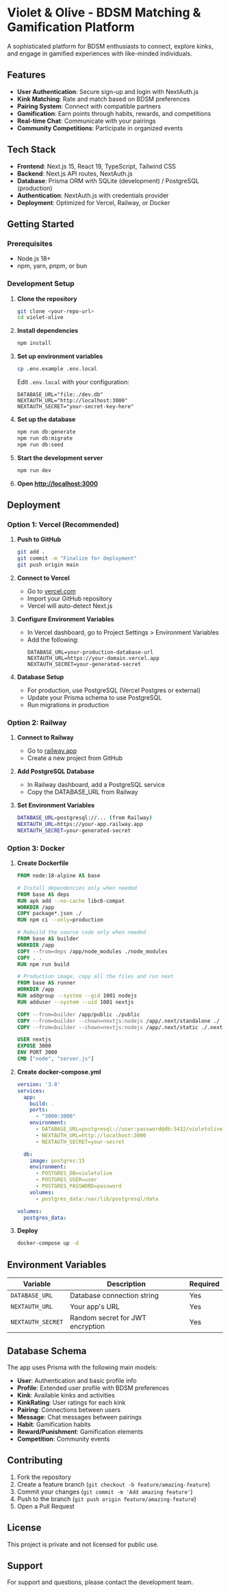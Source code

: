 # Violet & Olive - BDSM Matching & Gamification Platform

A sophisticated platform for BDSM enthusiasts to connect, explore kinks, and engage in gamified experiences with like-minded individuals.

## Features

- **User Authentication**: Secure sign-up and login with NextAuth.js
- **Kink Matching**: Rate and match based on BDSM preferences
- **Pairing System**: Connect with compatible partners
- **Gamification**: Earn points through habits, rewards, and competitions
- **Real-time Chat**: Communicate with your pairings
- **Community Competitions**: Participate in organized events

## Tech Stack

- **Frontend**: Next.js 15, React 19, TypeScript, Tailwind CSS
- **Backend**: Next.js API routes, NextAuth.js
- **Database**: Prisma ORM with SQLite (development) / PostgreSQL (production)
- **Authentication**: NextAuth.js with credentials provider
- **Deployment**: Optimized for Vercel, Railway, or Docker

## Getting Started

### Prerequisites

- Node.js 18+
- npm, yarn, pnpm, or bun

### Development Setup

1. **Clone the repository**
   ```bash
   git clone <your-repo-url>
   cd violet-olive
   ```

2. **Install dependencies**
   ```bash
   npm install
   ```

3. **Set up environment variables**
   ```bash
   cp .env.example .env.local
   ```

   Edit `.env.local` with your configuration:
   ```env
   DATABASE_URL="file:./dev.db"
   NEXTAUTH_URL="http://localhost:3000"
   NEXTAUTH_SECRET="your-secret-key-here"
   ```

4. **Set up the database**
   ```bash
   npm run db:generate
   npm run db:migrate
   npm run db:seed
   ```

5. **Start the development server**
   ```bash
   npm run dev
   ```

6. **Open [http://localhost:3000](http://localhost:3000)**

## Deployment

### Option 1: Vercel (Recommended)

1. **Push to GitHub**
   ```bash
   git add .
   git commit -m "Finalize for deployment"
   git push origin main
   ```

2. **Connect to Vercel**
   - Go to [vercel.com](https://vercel.com)
   - Import your GitHub repository
   - Vercel will auto-detect Next.js

3. **Configure Environment Variables**
   - In Vercel dashboard, go to Project Settings > Environment Variables
   - Add the following:
     ```
     DATABASE_URL=your-production-database-url
     NEXTAUTH_URL=https://your-domain.vercel.app
     NEXTAUTH_SECRET=your-generated-secret
     ```

4. **Database Setup**
   - For production, use PostgreSQL (Vercel Postgres or external)
   - Update your Prisma schema to use PostgreSQL
   - Run migrations in production

### Option 2: Railway

1. **Connect to Railway**
   - Go to [railway.app](https://railway.app)
   - Create a new project from GitHub

2. **Add PostgreSQL Database**
   - In Railway dashboard, add a PostgreSQL service
   - Copy the DATABASE_URL from Railway

3. **Set Environment Variables**
   ```bash
   DATABASE_URL=postgresql://... (from Railway)
   NEXTAUTH_URL=https://your-app.railway.app
   NEXTAUTH_SECRET=your-generated-secret
   ```

### Option 3: Docker

1. **Create Dockerfile**
   ```dockerfile
   FROM node:18-alpine AS base

   # Install dependencies only when needed
   FROM base AS deps
   RUN apk add --no-cache libc6-compat
   WORKDIR /app
   COPY package*.json ./
   RUN npm ci --only=production

   # Rebuild the source code only when needed
   FROM base AS builder
   WORKDIR /app
   COPY --from=deps /app/node_modules ./node_modules
   COPY . .
   RUN npm run build

   # Production image, copy all the files and run next
   FROM base AS runner
   WORKDIR /app
   RUN addgroup --system --gid 1001 nodejs
   RUN adduser --system --uid 1001 nextjs

   COPY --from=builder /app/public ./public
   COPY --from=builder --chown=nextjs:nodejs /app/.next/standalone ./
   COPY --from=builder --chown=nextjs:nodejs /app/.next/static ./.next/static

   USER nextjs
   EXPOSE 3000
   ENV PORT 3000
   CMD ["node", "server.js"]
   ```

2. **Create docker-compose.yml**
   ```yaml
   version: '3.8'
   services:
     app:
       build: .
       ports:
         - "3000:3000"
       environment:
         - DATABASE_URL=postgresql://user:password@db:5432/violetolive
         - NEXTAUTH_URL=http://localhost:3000
         - NEXTAUTH_SECRET=your-secret

     db:
       image: postgres:15
       environment:
         - POSTGRES_DB=violetolive
         - POSTGRES_USER=user
         - POSTGRES_PASSWORD=password
       volumes:
         - postgres_data:/var/lib/postgresql/data

   volumes:
     postgres_data:
   ```

3. **Deploy**
   ```bash
   docker-compose up -d
   ```

## Environment Variables

| Variable | Description | Required |
|----------|-------------|----------|
| `DATABASE_URL` | Database connection string | Yes |
| `NEXTAUTH_URL` | Your app's URL | Yes |
| `NEXTAUTH_SECRET` | Random secret for JWT encryption | Yes |

## Database Schema

The app uses Prisma with the following main models:
- **User**: Authentication and basic profile info
- **Profile**: Extended user profile with BDSM preferences
- **Kink**: Available kinks and activities
- **KinkRating**: User ratings for each kink
- **Pairing**: Connections between users
- **Message**: Chat messages between pairings
- **Habit**: Gamification habits
- **Reward/Punishment**: Gamification elements
- **Competition**: Community events

## Contributing

1. Fork the repository
2. Create a feature branch (`git checkout -b feature/amazing-feature`)
3. Commit your changes (`git commit -m 'Add amazing feature'`)
4. Push to the branch (`git push origin feature/amazing-feature`)
5. Open a Pull Request

## License

This project is private and not licensed for public use.

## Support

For support and questions, please contact the development team.
